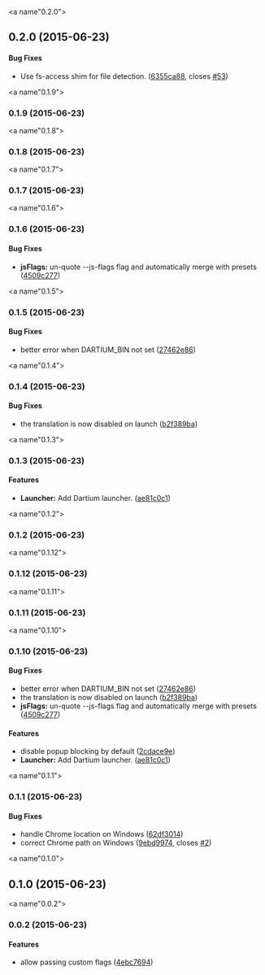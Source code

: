 <a name"0.2.0"></a>
## 0.2.0 (2015-06-23)


#### Bug Fixes

* Use fs-access shim for file detection. ([6355ca88](https://github.com/karma-runner/karma-chrome-launcher/commit/6355ca88), closes [#53](https://github.com/karma-runner/karma-chrome-launcher/issues/53))


<a name"0.1.9"></a>
### 0.1.9 (2015-06-23)


<a name"0.1.8"></a>
### 0.1.8 (2015-06-23)


<a name"0.1.7"></a>
### 0.1.7 (2015-06-23)


<a name"0.1.6"></a>
### 0.1.6 (2015-06-23)


#### Bug Fixes

* **jsFlags:** un-quote --js-flags flag and automatically merge with presets ([4509c277](https://github.com/karma-runner/karma-chrome-launcher/commit/4509c277))


<a name"0.1.5"></a>
### 0.1.5 (2015-06-23)


#### Bug Fixes

* better error when DARTIUM_BIN not set ([27462e86](https://github.com/karma-runner/karma-chrome-launcher/commit/27462e86))


<a name"0.1.4"></a>
### 0.1.4 (2015-06-23)


#### Bug Fixes

* the translation is now disabled on launch ([b2f389ba](https://github.com/karma-runner/karma-chrome-launcher/commit/b2f389ba))


<a name"0.1.3"></a>
### 0.1.3 (2015-06-23)


#### Features

* **Launcher:** Add Dartium launcher. ([ae81c0c1](https://github.com/karma-runner/karma-chrome-launcher/commit/ae81c0c1))


<a name"0.1.2"></a>
### 0.1.2 (2015-06-23)


<a name"0.1.12"></a>
### 0.1.12 (2015-06-23)


<a name"0.1.11"></a>
### 0.1.11 (2015-06-23)


<a name"0.1.10"></a>
### 0.1.10 (2015-06-23)


#### Bug Fixes

* better error when DARTIUM_BIN not set ([27462e86](https://github.com/karma-runner/karma-chrome-launcher/commit/27462e86))
* the translation is now disabled on launch ([b2f389ba](https://github.com/karma-runner/karma-chrome-launcher/commit/b2f389ba))
* **jsFlags:** un-quote --js-flags flag and automatically merge with presets ([4509c277](https://github.com/karma-runner/karma-chrome-launcher/commit/4509c277))


#### Features

* disable popup blocking by default ([2cdace9e](https://github.com/karma-runner/karma-chrome-launcher/commit/2cdace9e))
* **Launcher:** Add Dartium launcher. ([ae81c0c1](https://github.com/karma-runner/karma-chrome-launcher/commit/ae81c0c1))


<a name"0.1.1"></a>
### 0.1.1 (2015-06-23)


#### Bug Fixes

* handle Chrome location on Windows ([62df3014](https://github.com/karma-runner/karma-chrome-launcher/commit/62df3014))
* correct Chrome path on Windows ([9ebd9974](https://github.com/karma-runner/karma-chrome-launcher/commit/9ebd9974), closes [#2](https://github.com/karma-runner/karma-chrome-launcher/issues/2))


<a name"0.1.0"></a>
## 0.1.0 (2015-06-23)


<a name"0.0.2"></a>
### 0.0.2 (2015-06-23)


#### Features

* allow passing custom flags ([4ebc7694](https://github.com/karma-runner/karma-chrome-launcher/commit/4ebc7694))

